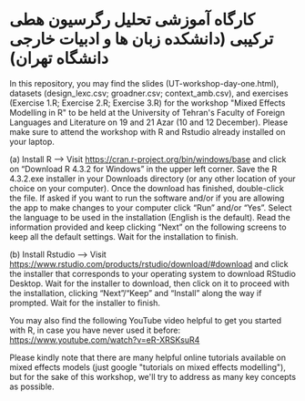 # کارگاه آموزشی تحلیل رگرسیون هطی ترکیبی (دانشکده زبان ها و ادبیات خارجی دانشگاه تهران)

In this repository, you may find the slides (UT-workshop-day-one.html), datasets (design_lexc.csv; groadner.csv; context_amb.csv), and exercises (Exercise 1.R; Exercise 2.R; Exercise 3.R) for the workshop "Mixed Effects Modelling in R" to be held at the University of Tehran's Faculty of Foreign Languages and Literature on 19 and 21 Azar (10 and 12 December). Please make sure to attend the workshop with R and Rstudio already installed on your laptop.

(a) Install R --> Visit https://cran.r-project.org/bin/windows/base and click on “Download R 4.3.2 for Windows” in the upper left corner. Save the R 4.3.2.exe installer in your Downloads directory (or any other location of your choice on your computer). Once the download has finished, double-click the file. If asked if you want to run the software and/or if you are allowing the app to make changes to your computer click “Run” and/or “Yes”. Select the language to be used in the installation (English is the default). Read the information provided and keep clicking “Next” on the following screens to keep all the default settings. Wait for the installation to finish.

(b) Install Rstudio --> Visit https://www.rstudio.com/products/rstudio/download/#download and click the installer that corresponds to your operating system to download RStudio Desktop. Wait for the installer to download, then click on it to proceed with the installation, clicking “Next”/“Keep” and “Install” along the way if prompted. Wait for the installer to finish.

You may also find the following YouTube video helpful to get you started with R, in case you have never used it before: https://www.youtube.com/watch?v=eR-XRSKsuR4

Please kindly note that there are many helpful online tutorials available on mixed effects models (just google "tutorials on mixed effects modelling"), but for the sake of this workshop, we'll try to address as many key concepts as possible.
